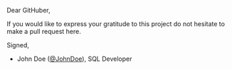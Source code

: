 Dear GitHuber,

If you would like to express your gratitude to this project do not hesitate to make a pull request here.

Signed,

- John Doe ([@JohnDoe](https://github.com/JohnDoe)), SQL Developer
